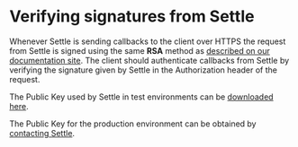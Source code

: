 # Verifying signatures from Settle

Whenever Settle is sending callbacks to the client over HTTPS the request from Settle is signed using the same **RSA** method as [described on our documentation site](https://settle.dev/api/guides/introduction/authentication/). The client should authenticate callbacks from Settle by verifying the signature given by Settle in the Authorization header of the request.

The Public Key used by Settle in test environments can be [downloaded here](https://raw.githubusercontent.com/SettleAPI/callback-verification/master/testserver-pub.pem).

The Public Key for the production environment can be obtained by [contacting Settle](https://settle.eu/contact/).
